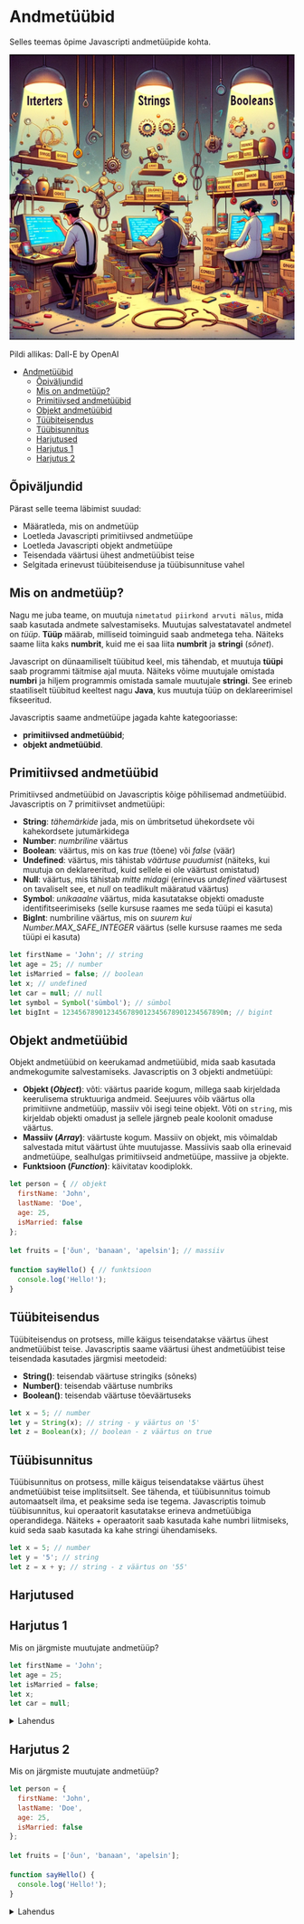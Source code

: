 # Andmetüübid

Selles teemas õpime Javascripti andmetüüpide kohta.

![Andmetüübid](Data-Types.webp)

Pildi allikas: Dall-E by OpenAI

- [Andmetüübid](#andmetüübid)
  - [Õpiväljundid](#õpiväljundid)
  - [Mis on andmetüüp?](#mis-on-andmetüüp)
  - [Primitiivsed andmetüübid](#primitiivsed-andmetüübid)
  - [Objekt andmetüübid](#objekt-andmetüübid)
  - [Tüübiteisendus](#tüübiteisendus)
  - [Tüübisunnitus](#tüübisunnitus)
  - [Harjutused](#harjutused)
  - [Harjutus 1](#harjutus-1)
  - [Harjutus 2](#harjutus-2)

## Õpiväljundid

Pärast selle teema läbimist suudad:
- Määratleda, mis on andmetüüp
- Loetleda Javascripti primitiivsed andmetüüpe
- Loetleda Javascripti objekt andmetüüpe
- Teisendada väärtusi ühest andmetüübist teise
- Selgitada erinevust tüübiteisenduse ja tüübisunnituse vahel

## Mis on andmetüüp?

Nagu me juba teame, on muutuja `nimetatud piirkond arvuti mälus`, mida saab kasutada andmete salvestamiseks. Muutujas salvestatavatel andmetel on *tüüp*. **Tüüp** määrab, milliseid toiminguid saab andmetega teha. Näiteks saame liita kaks **numbrit**, kuid me ei saa liita **numbrit** ja **stringi** (*sõnet*).

Javascript on dünaamiliselt tüübitud keel, mis tähendab, et muutuja **tüüpi** saab programmi täitmise ajal muuta. Näiteks võime muutujale omistada **numbri** ja hiljem programmis omistada samale muutujale **stringi**. See erineb staatiliselt tüübitud keeltest nagu **Java**, kus muutuja tüüp on deklareerimisel fikseeritud.

Javascriptis saame andmetüüpe jagada kahte kategooriasse: 
- **primitiivsed andmetüübid**;
- **objekt andmetüübid**.

## Primitiivsed andmetüübid

Primitiivsed andmetüübid on Javascriptis kõige põhilisemad andmetüübid. Javascriptis on 7 primitiivset andmetüüpi:

- **String**: *tähemärkide* jada, mis on ümbritsetud ühekordsete või kahekordsete jutumärkidega
- **Number**: *numbriline* väärtus
- **Boolean**: väärtus, mis on kas *true* (tõene) või *false* (väär)
- **Undefined**: väärtus, mis tähistab *väärtuse puudumist* (näiteks, kui muutuja on deklareeritud, kuid sellele ei ole väärtust omistatud)
- **Null**: väärtus, mis tähistab *mitte midagi* (erinevus *undefined* väärtusest on tavaliselt see, et *null* on teadlikult määratud väärtus)
- **Symbol**: *unikaaalne* väärtus, mida kasutatakse objekti omaduste identifitseerimiseks (selle kursuse raames me seda tüüpi ei kasuta)
- **BigInt**: numbriline väärtus, mis on *suurem kui Number.MAX_SAFE_INTEGER* väärtus (selle kursuse raames me seda tüüpi ei kasuta)

```javascript
let firstName = 'John'; // string
let age = 25; // number
let isMarried = false; // boolean
let x; // undefined
let car = null; // null
let symbol = Symbol('sümbol'); // sümbol
let bigInt = 1234567890123456789012345678901234567890n; // bigint
```

## Objekt andmetüübid

Objekt andmetüübid on keerukamad andmetüübid, mida saab kasutada andmekogumite salvestamiseks. Javascriptis on 3 objekti andmetüüpi:

- **Objekt (*Object*)**: võti: väärtus paaride kogum, millega saab kirjeldada keerulisema struktuuriga andmeid. Seejuures võib väärtus olla primitiivne andmetüüp, massiiv või isegi teine objekt. Võti on `string`, mis kirjeldab objekti omadust ja sellele järgneb peale koolonit omaduse väärtus.
- **Massiiv (*Array*)**: väärtuste kogum. Massiiv on objekt, mis võimaldab salvestada mitut väärtust ühte muutujasse. Massiivis saab olla erinevaid andmetüüpe, sealhulgas primitiivseid andmetüüpe, massiive ja objekte.
- **Funktsioon (*Function*)**: käivitatav koodiplokk.

```js
let person = { // objekt
  firstName: 'John',
  lastName: 'Doe',
  age: 25,
  isMarried: false
};

let fruits = ['õun', 'banaan', 'apelsin']; // massiiv

function sayHello() { // funktsioon
  console.log('Hello!');
}
```

## Tüübiteisendus

Tüübiteisendus on protsess, mille käigus teisendatakse väärtus ühest andmetüübist teise. Javascriptis saame väärtusi ühest andmetüübist teise teisendada kasutades järgmisi meetodeid:

- **String()**: teisendab väärtuse stringiks (sõneks)
- **Number()**: teisendab väärtuse numbriks
- **Boolean()**: teisendab väärtuse tõeväärtuseks

```js
let x = 5; // number
let y = String(x); // string - y väärtus on '5'
let z = Boolean(x); // boolean - z väärtus on true
```

## Tüübisunnitus

Tüübisunnitus on protsess, mille käigus teisendatakse väärtus ühest andmetüübist teise implitsiitselt. See tähenda, et tüübisunnitus toimub automaatselt ilma, et peaksime seda ise tegema. Javascriptis toimub tüübisunnitus, kui operaatorit kasutatakse erineva andmetüübiga operandidega. Näiteks + operaatorit saab kasutada kahe numbri liitmiseks, kuid seda saab kasutada ka kahe stringi ühendamiseks.

```js
let x = 5; // number
let y = '5'; // string
let z = x + y; // string - z väärtus on '55'
```

## Harjutused

## Harjutus 1

Mis on järgmiste muutujate andmetüüp?

```js
let firstName = 'John';
let age = 25;
let isMarried = false;
let x;
let car = null;
```
<details>
<summary>Lahendus</summary>

- `firstName` on string (sõne)
- `age` on number
- `isMarried` on boolean
- `x` on undefined
- `car` on null

</details>

## Harjutus 2

Mis on järgmiste muutujate andmetüüp?

```js
let person = {
  firstName: 'John',
  lastName: 'Doe',
  age: 25,
  isMarried: false
};

let fruits = ['õun', 'banaan', 'apelsin'];

function sayHello() {
  console.log('Hello!');
}
```

<details>
<summary>Lahendus</summary>

- `person` on objekt
- `firstName`, `lastName`, `age` ja `isMarried` on `person` objekti omadused
  - `firstName` ja `lastName` on stringid
  - `age` on number
  - `isMarried` on boolean
- `fruits` on massiiv
- `õun`, `banaan` ja `apelsin` on `fruits` massiivi elemendid
  - `õun`, `banaan` ja `apelsin` on stringid
- `sayHelle` on funktsioon

</details>
